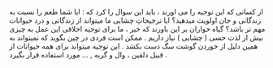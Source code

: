 از کسانی که این توجیه را می اورند ، باید این سوال را کرد که : ایا شما طعم را نسبت به زندگانی و جان اولویت میدهید؟ ایا ترجیحاتِ چشایی ما میتواند از زندگانی و درد حیوانات مهم تر باشد؟ 
گیاه خواران بر این باورند که خیر ، ما برای توجیه اخلاقی این عمل به چیزی بیش از لذت حسی ( چشایی ) نیاز داریم . 
ممکن است فردی در چین بگوید که نمیتواند به همین دلیل از خوردن گوشت سگ دست بکشد . این توجیه میتواند برای همه حیوانات از قبیل دلقین ، وال و گربه , ... مورد استفاده قرار بگیرد . 
